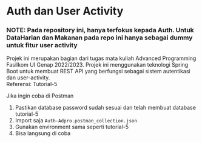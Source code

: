 # Auth dan User Activity
### NOTE: Pada repository ini, hanya terfokus kepada Auth. Untuk DataHarian dan Makanan pada repo ini hanya sebagai dummy untuk fitur user activity<br>
Projek ini merupakan bagian dari tugas mata kuliah Advanced Programming Fasilkom UI Genap 2022/2023. Projek ini menggunakan teknologi Spring Boot untuk membuat REST API yang berfungsi sebagai sistem autentikasi dan user-activity.<br>
Referensi: Tutorial-5<br>

Jika ingin coba di Postman
1. Pastikan database password sudah sesuai dan telah membuat database tutorial-5
2. Import saja `Auth-Adpro.postman_collection.json`
3. Gunakan environment sama seperti tutorial-5
4. Bisa langsung di coba